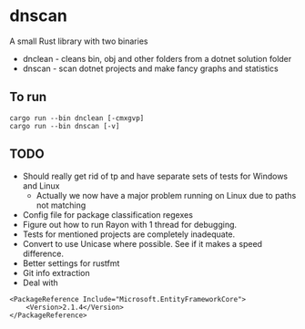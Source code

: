 # dnscan

A small Rust library with two binaries

- dnclean - cleans bin, obj and other folders from a dotnet solution folder
- dnscan - scan dotnet projects and make fancy graphs and statistics


## To run

```
cargo run --bin dnclean [-cmxgvp]
cargo run --bin dnscan [-v]
```

## TODO

- Should really get rid of tp and have separate sets of tests for Windows and Linux
  - Actually we now have a major problem running on Linux due to paths not matching
- Config file for package classification regexes
- Figure out how to run Rayon with 1 thread for debugging.
- Tests for mentioned projects are completely inadequate.
- Convert to use Unicase where possible. See if it makes a speed difference.
- Better settings for rustfmt
- Git info extraction
- Deal with

```
<PackageReference Include="Microsoft.EntityFrameworkCore">
    <Version>2.1.4</Version>
</PackageReference>
```
